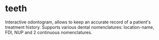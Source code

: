 # teeth
Interactive odontogram, allows to keep an accurate record of a patient's treatment history. Supports various dental nomenclatures: location-name, FDI, NUP and 2 continuous nomenclatures.
